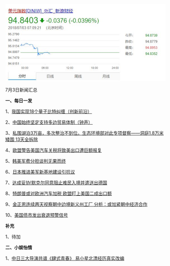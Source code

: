 ![07_01](.\07_03.jpg)

7月3日新闻汇总

**一、每日一发**

1、[我国实现18个量子比特纠缠（创新前沿）](http://paper.people.com.cn/rmrb/html/2018-07/03/nw.D110000renmrb_20180703_6-01.htm)

2、[中国始终坚定支持多边贸易体制（钟声）](http://paper.people.com.cn/rmrb/html/2018-07/03/nw.D110000renmrb_20180703_2-03.htm)

3、[私围湖泊3万亩，多次整治不到位。生态环境部对此专项督察——洞庭1.8万米矮围 13天全拆除](http://paper.people.com.cn/rmrb/html/2018-07/03/nw.D110000renmrb_20180703_1-09.htm)

4、[欧盟警告美国汽车关税将致美出口遭巨额报复](http://paper.people.com.cn/rmrb/html/2018-07/03/nw.D110000renmrb_20180703_5-21.htm)

5、[韩美军费分担谈判无果而终](http://paper.people.com.cn/rmrb/html/2018-07/03/nw.D110000renmrb_20180703_8-21.htm)

6、[日本推进美军新基地建设引抗议](http://paper.people.com.cn/rmrb/html/2018-07/03/nw.D110000renmrb_20180703_6-21.htm)

7、[达成妥协!默克尔同意阻止难民入境并遣送出德国](http://news.163.com/18/0703/06/DLP4IGCA0001875O.html)

8、[特朗普或对欧洲汽车加税 欧盟盯上美国二成出口额](http://news.163.com/18/0703/03/DLORDTQQ0001875O.html)

9、[金正恩连续两天视察朝中边境新义州工厂 分析：或加紧朝中经济合作](http://www.zaobao.com/realtime/china/story20180702-871818)

10、[美国债市发出衰退预警信号](http://www.ftchinese.com/premium/001078284?exclusive)



**补充**

1、待加



**二、小娱怡情**

1、[中日三大导演共谱《肆式青春》 易小星北漂经历真实改编](http://movie.67.com/hyzx/2018/06/29/922531.html)